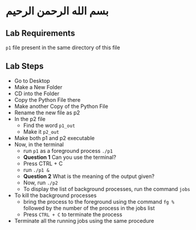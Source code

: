 # بسم الله الرحمن الرحيم

## Lab Requirements

`p1` file present in the same directory of this file

## Lab Steps

- Go to Desktop
- Make a New Folder
- CD into the Folder
- Copy the Python File there
- Make another Copy of the Python File
- Rename the new file as p2
- In the p2 file
  - Find the word `p1_out`
  - Make it `p2_out`
- Make both p1 and p2 executable
- Now, in the terminal
  - run `p1` as a foreground process `./p1`
  - **Question 1** Can you use the terminal?
  - Press CTRL + C
  - run `./p1 &`
  - **Question 2** What is the meaning of the output given?
  - Now, run `./p2`
  - To display the list of background processes, run the command `jobs`
- To kill the background processes
  - bring the process to the foreground using the command `fg %` followed by the number of the process in the jobs list
  - Press `CTRL + C` to terminate the process
- Terminate all the running jobs using the same procedure

